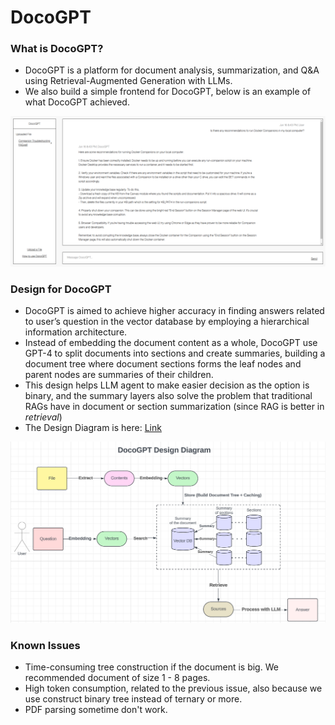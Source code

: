 # DocoGPT
### What is DocoGPT?
- DocoGPT is a platform for document analysis, summarization, and Q&A using Retrieval-Augmented Generation with LLMs.
- We also build a simple frontend for DocoGPT, below is an example of what DocoGPT achieved. 

![](https://raw.githubusercontent.com/Hongda-OSU/PicGo-2.3.1/master/img204316.png)

### Design for DocoGPT
- DocoGPT is aimed to achieve higher accuracy in finding answers related to user’s question in the vector database by employing a hierarchical information architecture. 
- Instead of embedding the document content as a whole, DocoGPT use GPT-4 to split documents into sections and create summaries, building a document tree where document sections forms the leaf nodes and parent nodes are summaries of their children.
- This design helps LLM agent to make easier decision as the option is binary, and the summary layers also solve the problem that traditional RAGs have in document or section summarization (since RAG is better in _retrieval_)
- The Design Diagram is here: [Link](https://lucid.app/lucidchart/2f64abf0-ffe1-4061-a545-9509a62c5d11/edit?viewport_loc=-704%2C-130%2C3328%2C1562%2C0_0&invitationId=inv_dfed4aea-24dc-46a0-8eca-5c6c7e73e875)

![](https://raw.githubusercontent.com/Hongda-OSU/PicGo-2.3.1/master/img204759.png)

### Known Issues
- Time-consuming tree construction if the document is big. We recommended document of size 1 - 8 pages.
- High token consumption, related to the previous issue, also because we use construct binary tree instead of ternary or more.
- PDF parsing sometime don't work.

